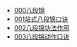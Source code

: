- [000八段锦](./000八段锦.md)
- [001站式八段锦口诀](./001站式八段锦口诀.md)
- [002八段锦功法作用](./002八段锦功法作用.md)
- [003八段锦动作口诀](./003八段锦动作口诀.md)
